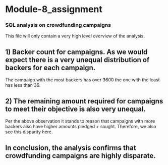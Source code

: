 # Module-8_assignment

### SQL analysis on crowdfunding campaigns

This file will only contain a very high level overview of the analysis. 

## 1) Backer count for campaigns. As we would expect there is a very unequal distribution of backers for each campaign. 

The campaign with the most backers has over 3600 the one with the least has less than 36.

## 2) The remaining amount required for campaigns to meet their objective is also very unequal. 

Per the above observation it stands to reason that campaigns with more backers also have higher amounts pledged + sought. Therefore, we also see this disparity here.

## In conclusion, the analysis confirms that crowdfunding campaigns are highly disparate. 
